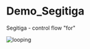 # Demo_Segitiga
Segitiga - control flow "for"

![looping](https://user-images.githubusercontent.com/68908992/147956426-50d3859d-402a-4a81-85ed-bdd840ca6288.png)

